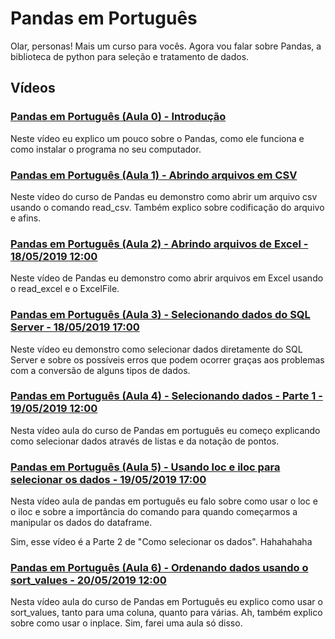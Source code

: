 # Pandas em Português

Olar, personas! Mais um curso para vocês. Agora vou falar sobre Pandas, a biblioteca de python para seleção e tratamento de dados.


## Vídeos


### [Pandas em Português (Aula 0) - Introdução](https://www.youtube.com/watch?v=eQGEWo1vsKU)

Neste vídeo eu explico um pouco sobre o Pandas, como ele funciona e como instalar o programa no seu computador.

### [Pandas em Português (Aula 1) - Abrindo arquivos em CSV](https://www.youtube.com/watch?v=K1RLuCp_LvI)

Neste vídeo do curso de Pandas eu demonstro como abrir um arquivo csv usando o comando read_csv. Também explico sobre codificação do arquivo e afins.

### [Pandas em Português (Aula 2) - Abrindo arquivos de Excel - 18/05/2019 12:00](https://www.youtube.com/watch?v=1HhyfrcM_9k)

Neste vídeo de Pandas eu demonstro como abrir arquivos em Excel usando o read_excel e o ExcelFile.

### [Pandas em Português (Aula 3) - Selecionando dados do SQL Server - 18/05/2019 17:00](https://www.youtube.com/watch?v=jUqlihjX6Lg)

Neste vídeo eu demonstro como selecionar dados diretamente do SQL Server e sobre os possíveis erros que podem ocorrer graças aos problemas com a conversão de alguns tipos de dados.

### [Pandas em Português (Aula 4) - Selecionando dados - Parte 1 - 19/05/2019 12:00](https://www.youtube.com/watch?v=qKQujkvMF_Y)

Nesta vídeo aula do curso de Pandas em português eu começo explicando como selecionar dados através de listas e da notação de pontos.

### [Pandas em Português (Aula 5) - Usando loc e iloc para selecionar os dados - 19/05/2019 17:00](https://www.youtube.com/watch?v=02LxjqYtvfQ)

Nesta vídeo aula de pandas em português eu falo sobre como usar o loc e o iloc e sobre a importância do comando para quando começarmos a manipular os dados do dataframe.

Sim, esse vídeo é a Parte 2 de "Como selecionar os dados". Hahahahaha

### [Pandas em Português (Aula 6) - Ordenando dados usando o sort_values - 20/05/2019 12:00](https://www.youtube.com/watch?v=nM79d7rg96c)

Nesta vídeo aula do curso de Pandas em Português eu explico como usar o sort_values, tanto para uma coluna, quanto para várias. Ah, também explico sobre como usar o inplace. Sim, farei uma aula só disso.